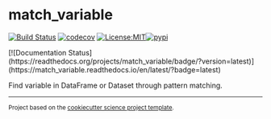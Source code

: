 match_variable
==============================
[![Build Status](https://github.com/axiom-data-science/match_variable/workflows/Tests/badge.svg)](https://github.com/axiom-data-science/match_variable/actions)
[![codecov](https://codecov.io/gh/axiom-data-science/match_variable/branch/main/graph/badge.svg)](https://codecov.io/gh/axiom-data-science/match_variable)
[![License:MIT](https://img.shields.io/badge/License-MIT-lightgray.svg?style=flt-square)](https://opensource.org/licenses/MIT)[![pypi](https://img.shields.io/pypi/v/match_variable.svg)](https://pypi.org/project/match_variable)
<!-- [![conda-forge](https://img.shields.io/conda/dn/conda-forge/match_variable?label=conda-forge)](https://anaconda.org/conda-forge/match_variable) -->[![Documentation Status](https://readthedocs.org/projects/match_variable/badge/?version=latest)](https://match_variable.readthedocs.io/en/latest/?badge=latest)


Find variable in DataFrame or Dataset through pattern matching.

--------

<p><small>Project based on the <a target="_blank" href="https://github.com/jbusecke/cookiecutter-science-project">cookiecutter science project template</a>.</small></p>
